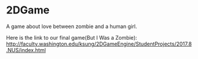 # 2DGame
A game about love between zombie and a human girl.

Here is the link to our final game(But I Was a Zombie): 
http://faculty.washington.edu/ksung/2DGameEngine/StudentProjects/2017.8.NUS/index.html
